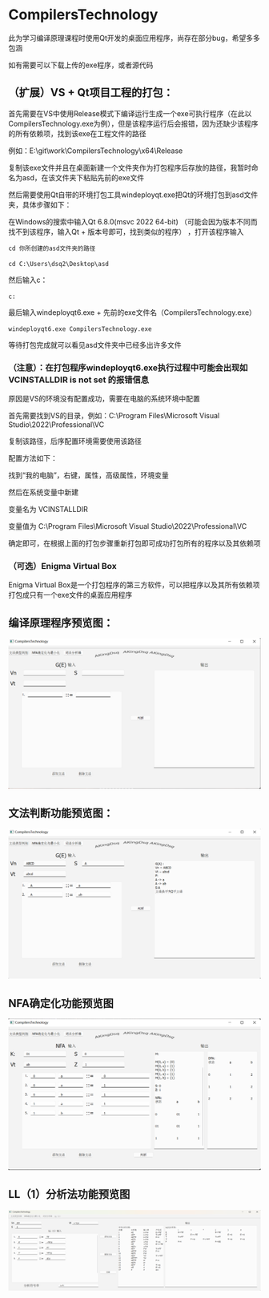 # CompilersTechnology

此为学习编译原理课程时使用Qt开发的桌面应用程序，尚存在部分bug，希望多多包涵 

如有需要可以下载上传的exe程序，或者源代码 

## （扩展）VS + Qt项目工程的打包：
首先需要在VS中使用Release模式下编译运行生成一个exe可执行程序（在此以CompilersTechnology.exe为例），但是该程序运行后会报错，因为还缺少该程序的所有依赖项，找到该exe在工程文件的路径 
  
例如：E:\git\work\CompilersTechnology\x64\Release 
  
复制该exe文件并且在桌面新建一个文件夹作为打包程序后存放的路径，我暂时命名为asd，在该文件夹下粘贴先前的exe文件 

然后需要使用Qt自带的环境打包工具windeployqt.exe把Qt的环境打包到asd文件夹，具体步骤如下： 

在Windows的搜索中输入Qt 6.8.0(msvc 2022 64-bit) （可能会因为版本不同而找不到该程序，输入Qt + 版本号即可，找到类似的程序） ，打开该程序输入 

`cd 你所创建的asd文件夹的路径`  

`cd C:\Users\dsq2\Desktop\asd` 

然后输入c：

`c:` 

最后输入windeployqt6.exe + 先前的exe文件名（CompilersTechnology.exe） 

`windeployqt6.exe CompilersTechnology.exe` 

等待打包完成就可以看见asd文件夹中已经多出许多文件 

### （注意）：在打包程序windeployqt6.exe执行过程中可能会出现如 VCINSTALLDIR is not set 的报错信息 
原因是VS的环境没有配置成功，需要在电脑的系统环境中配置 

首先需要找到VS的目录，例如：C:\Program Files\Microsoft Visual Studio\2022\Professional\VC 

复制该路径，后序配置环境需要使用该路径 

配置方法如下： 

找到“我的电脑”，右键，属性，高级属性，环境变量 

然后在系统变量中新建 

变量名为 VCINSTALLDIR

变量值为 C:\Program Files\Microsoft Visual Studio\2022\Professional\VC 

确定即可，在根据上面的打包步骤重新打包即可成功打包所有的程序以及其依赖项 

### （可选）Enigma Virtual Box
Enigma Virtual Box是一个打包程序的第三方软件，可以把程序以及其所有依赖项打包成只有一个exe文件的桌面应用程序



## 编译原理程序预览图： 
![CompilersTechnologyPreview](https://github.com/AkingDsq/CompilersTechnology/blob/master/img/CompilersTechnologyPreview.png)

## 文法判断功能预览图：
![文法类型判断预览图](https://github.com/AkingDsq/CompilersTechnology/blob/master/img/文法类型判断预览图.png)

## NFA确定化功能预览图
![NFA确定化预览图](https://github.com/AkingDsq/CompilersTechnology/blob/master/img/NFA确定化预览图.png)

## LL（1）分析法功能预览图
![LL（1）分析法](https://github.com/AkingDsq/CompilersTechnology/blob/master/img/LL（1）分析法.png)
